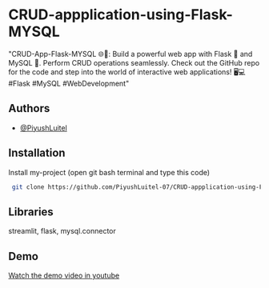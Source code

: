 # CRUD-appplication-using-Flask-MYSQL
 "CRUD-App-Flask-MYSQL 🌐🔧: Build a powerful web app with Flask 🐍 and MySQL 🐬. Perform CRUD operations seamlessly. Check out the GitHub repo for the code and step into the world of interactive web applications! 🖥💻 #Flask #MySQL #WebDevelopment"

## Authors

- [@PiyushLuitel](https://www.github.com/PiyushLuitel-07)


## Installation

Install my-project (open git bash terminal and type this code)

```bash
 git clone https://github.com/PiyushLuitel-07/CRUD-appplication-using-Flask-MYSQL
```
    
## Libraries

streamlit, flask, mysql.connector

## Demo
[Watch the demo video in youtube](https://youtu.be/83B7sniAyDA)


